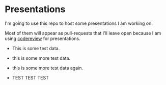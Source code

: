 Presentations
=============

I'm going to use this repo to host some presentations I am working on. 

Most of them will appear as pull-requests that I'll leave open because I am using [codereview](http://codereview.io) for presentations.


* This is some test data. 
* this is some more test data.
* this is some more test data again.

* TEST TEST TEST



